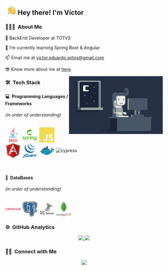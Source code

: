 <img alt="Night Coding" src="./assets/Hand%20Wave.gif" width='40' align="left"/><h2>Hey there! I'm Víctor</h2>

<!-- ## 👋 &nbsp;Hey there! I'm Víctor -->

### 👨🏻‍💻 &nbsp;About Me

💼   BackEnd Developer at TOTVS

🌱   I’m currently learning Spring Boot & Angular

📫   Email me at victor.eduardo.sntos@gmail.com

😎   Know more about me at <a href="https://www.linkedin.com/in/victoresantos/">here</a>.

<img alt="Night Coding" src="https://raw.githubusercontent.com/victorEsantos/victorEsantos/master/assets/Night-Coding.gif" align="right"/>

### 🛠 &nbsp;Tech Stack

#### 💻 &nbsp;Programming Languages / Frameworks
_(in order of understanding)_



<div style="display: inline_block"><br>
  <img align="center" alt="java" height="50" width="50" src="https://raw.githubusercontent.com/devicons/devicon/9f4f5cdb393299a81125eb5127929ea7bfe42889/icons/java/java-original-wordmark.svg">
  <img align="center" alt="spring" height="50" width="50" src="https://raw.githubusercontent.com/devicons/devicon/9f4f5cdb393299a81125eb5127929ea7bfe42889/icons/spring/spring-original-wordmark.svg">
  <img align="center" alt="Js" height="50" width="50" src="https://raw.githubusercontent.com/devicons/devicon/master/icons/javascript/javascript-plain.svg">
  <img align="center" alt="angular" height="50" width="50" src="https://raw.githubusercontent.com/devicons/devicon/9f4f5cdb393299a81125eb5127929ea7bfe42889/icons/angularjs/angularjs-original.svg">
  <img align="center" alt="jQuery" height="50" width="50" src="https://raw.githubusercontent.com/devicons/devicon/9f4f5cdb393299a81125eb5127929ea7bfe42889/icons/jquery/jquery-plain-wordmark.svg">
  <img align="center" alt="docker" height="50" width="50" src="https://raw.githubusercontent.com/devicons/devicon/9f4f5cdb393299a81125eb5127929ea7bfe42889/icons/docker/docker-original.svg">
  <img align="center" alt="cypress" height="50" width="50" src="https://github.com/cypress-io/cypress-icons/blob/master/src/cypress.iconset/icon_128x128.png?raw=true">

</div>
<br>
<br>

#### 💾 &nbsp;DataBases
_(in order of understanding)_
<div style="display: inline_block"><br>
  <img align="center" alt="oracle" height="50" width="50" src="https://raw.githubusercontent.com/devicons/devicon/9f4f5cdb393299a81125eb5127929ea7bfe42889/icons/oracle/oracle-original.svg">
  <img align="center" alt="postgresql" height="50" width="50" src="https://raw.githubusercontent.com/devicons/devicon/9f4f5cdb393299a81125eb5127929ea7bfe42889/icons/postgresql/postgresql-original.svg">
  <img align="center" alt="microsoftsqlserver" height="50" width="50" src="https://raw.githubusercontent.com/devicons/devicon/9f4f5cdb393299a81125eb5127929ea7bfe42889/icons/microsoftsqlserver/microsoftsqlserver-plain-wordmark.svg">
  <img align="center" alt="mongodb" height="50" width="50" src="https://raw.githubusercontent.com/devicons/devicon/9f4f5cdb393299a81125eb5127929ea7bfe42889/icons/mongodb/mongodb-original-wordmark.svg">

</div>

### ⚙️ &nbsp;GitHub Analytics

<p align="center">
<a href="https://github.com/victorEsantos">
  <img height="180em" src="https://github-readme-stats-eight-theta.vercel.app/api?username=victorEsantos&show_icons=true&theme=algolia&include_all_commits=true&count_private=true"/>
  <img height="180em" src="https://github-readme-stats-eight-theta.vercel.app/api/top-langs/?username=victorEsantos&layout=compact&langs_count=8&theme=algolia"/>
</a>
</p>

### 🤝🏻 &nbsp;Connect with Me

<p align="center">
<a href="https://linkedin.com/in/victoresantos"><img src="https://img.shields.io/badge/-Aditya%20Vikram%20Singh-0077B5?style=flat&logo=Linkedin&logoColor=white"/></a>
</p>
